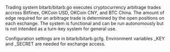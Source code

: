 Trading system bitarb/bitarb.go executes cryptocurrency arbitrage trades accross Bitfinex, OKCoin USD, OKCoin CNY, and BTC China. The amount of edge required for an arbitrage trade is determined by the open positions on each exchange. The system is functional and can be run autonomously but is not intended as a turn-key system for general use. 

Configuration settings are in bitarb/bitarb.gcfg. Environment variables <exchange>_KEY and <exchange>_SECRET are needed for exchange access.
